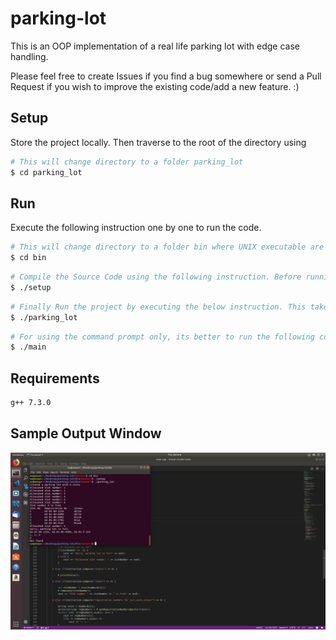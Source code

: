 # parking-lot
This is an OOP implementation of a real life parking lot with edge case handling.

Please feel free to create Issues if you find a bug somewhere or send a Pull Request if you wish to improve the existing code/add a new feature. :)

## Setup

Store the project locally. Then traverse to the root of the directory using

```sh
# This will change directory to a folder parking_lot
$ cd parking_lot
```

## Run

Execute the following instruction one by one to run the code.

```sh
# This will change directory to a folder bin where UNIX executable are stored
$ cd bin
```

```sh
# Compile the Source Code using the following instruction. Before running this make sure you have all the requirements installed.
$ ./setup
```

```sh
# Finally Run the project by executing the below instruction. This takes the file stored in `functional_spec/fixtures` as input by default. You can also remove the file name and use the command prompt only for interactive workflow. 
$ ./parking_lot
```

```sh
# For using the command prompt only, its better to run the following command
$ ./main
```

## Requirements

```sh
g++ 7.3.0 
```

## Sample Output Window

![Output](images/output.png)
